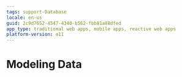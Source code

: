 ```yaml
---
tags: support-Database
locale: en-us
guid: 2c9d7652-4547-4340-b562-fbb81a88dfed
app_type: traditional web apps, mobile apps, reactive web apps
platform-version: o11
---
```


# Modeling Data
